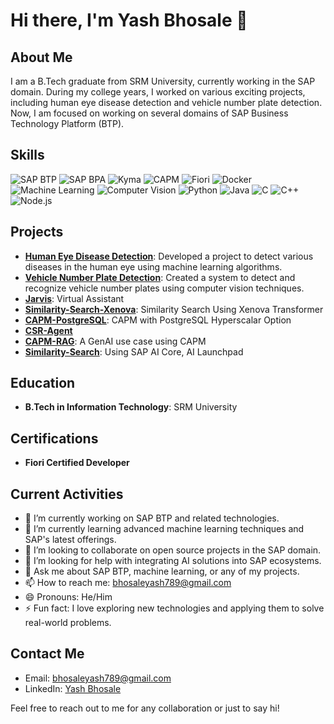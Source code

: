 # Hi there, I'm Yash Bhosale 👋

## About Me
I am a B.Tech graduate from SRM University, currently working in the SAP domain. During my college years, I worked on various exciting projects, including human eye disease detection and vehicle number plate detection. Now, I am focused on working on several domains of SAP Business Technology Platform (BTP).

## Skills
![SAP BTP](https://img.shields.io/badge/SAP%20BTP-0A66C2?style=for-the-badge&logo=sap&logoColor=white)
![SAP BPA](https://img.shields.io/badge/SAP%20BPA-0A66C2?style=for-the-badge&logo=sap&logoColor=white)
![Kyma](https://img.shields.io/badge/Kyma-0A66C2?style=for-the-badge&logo=kyma&logoColor=white)
![CAPM](https://img.shields.io/badge/CAPM-0A66C2?style=for-the-badge&logo=sap&logoColor=white)
![Fiori](https://img.shields.io/badge/Fiori-0A66C2?style=for-the-badge&logo=sap&logoColor=white)
![Docker](https://img.shields.io/badge/Docker-0db7ed?style=for-the-badge&logo=docker&logoColor=white)
![Machine Learning](https://img.shields.io/badge/Machine%20Learning-0A66C2?style=for-the-badge&logo=tensorflow&logoColor=white)
![Computer Vision](https://img.shields.io/badge/Computer%20Vision-0A66C2?style=for-the-badge&logo=opencv&logoColor=white)
![Python](https://img.shields.io/badge/Python-3776AB?style=for-the-badge&logo=python&logoColor=white)
![Java](https://img.shields.io/badge/Java-007396?style=for-the-badge&logo=java&logoColor=white)
![C](https://img.shields.io/badge/C-00599C?style=for-the-badge&logo=c&logoColor=white)
![C++](https://img.shields.io/badge/C++-00599C?style=for-the-badge&logo=c%2B%2B&logoColor=white)
![Node.js](https://img.shields.io/badge/Node.js-339933?style=for-the-badge&logo=nodedotjs&logoColor=white)

## Projects
- **[Human Eye Disease Detection](#)**: Developed a project to detect various diseases in the human eye using machine learning algorithms.
- **[Vehicle Number Plate Detection](#)**: Created a system to detect and recognize vehicle number plates using computer vision techniques.
- **[Jarvis](https://github.com/yashbhosale789/Jarvis)**: Virtual Assistant
- **[Similarity-Search-Xenova](https://github.com/yashbhosale789/Similarity-Search-Xenova)**: Similarity Search Using Xenova Transformer
- **[CAPM-PostgreSQL](https://github.com/yashbhosale789/CAPM-PostgreSQL)**: CAPM with PostgreSQL Hyperscalar Option
- **[CSR-Agent](https://github.com/yashbhosale789/CSR-Agent)**
- **[CAPM-RAG](https://github.com/yashbhosale789/CAPM-RAG)**: A GenAI use case using CAPM
- **[Similarity-Search](https://github.com/yashbhosale789/Similarity-Search)**: Using SAP AI Core, AI Launchpad

## Education
- **B.Tech in Information Technology**: SRM University

## Certifications
- **Fiori Certified Developer**

## Current Activities
- 🔭 I’m currently working on SAP BTP and related technologies.
- 🌱 I’m currently learning advanced machine learning techniques and SAP's latest offerings.
- 👯 I’m looking to collaborate on open source projects in the SAP domain.
- 🤔 I’m looking for help with integrating AI solutions into SAP ecosystems.
- 💬 Ask me about SAP BTP, machine learning, or any of my projects.
- 📫 How to reach me: [bhosaleyash789@gmail.com](mailto:bhosaleyash789@gmail.com)
- 😄 Pronouns: He/Him
- ⚡ Fun fact: I love exploring new technologies and applying them to solve real-world problems.

## Contact Me
- Email: [bhosaleyash789@gmail.com](mailto:bhosaleyash789@gmail.com)
- LinkedIn: [Yash Bhosale](https://www.linkedin.com/in/yashbhosale789)

Feel free to reach out to me for any collaboration or just to say hi!
